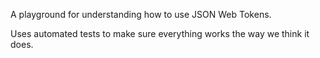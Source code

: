 A playground for understanding how to use JSON Web Tokens.

Uses automated tests to make sure everything works the way we think it does.
